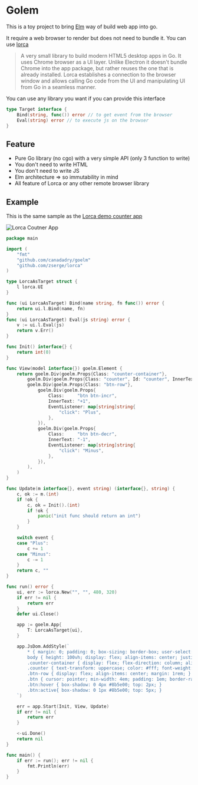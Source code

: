 # Golem

This is a toy project to bring [Elm](https://elm-lang.org) way of build web app into go. 


It require a web browser to render but does not need to bundle it. You can use [lorca](https://github.com/zserge/lorca)

> A very small library to build modern HTML5 desktop apps in Go. 
> It uses Chrome browser as a UI layer. Unlike Electron it doesn't bundle Chrome into the app package, but rather reuses the one that is already installed. 
> Lorca establishes a connection to the browser window and allows calling Go code from the UI and manipulating UI from Go in a seamless manner.

You can use any library you want if you can provide this interface 

```go 
type Target interface {
	Bind(string, func()) error // to get event from the browser
	Eval(string) error // to execute js on the browser
}
```

## Feature 

 - Pure Go library (no cgo) with a very simple API (only 3 function to write)
 - You don't need to write HTML
 - You don't need to write JS
 - Elm architecture => so immutability in mind
 - All feature of Lorca or any other remote browser library

## Example

This is the same sample as the [Lorca demo counter app](https://github.com/zserge/lorca/tree/master/examples/counter) 

![Lorca Coutner App](https://github.com/zserge/lorca/blob/master/examples/counter/counter.gif?raw=true)

```go
package main

import (
	"fmt"
	"github.com/canadadry/goelm"
	"github.com/zserge/lorca"
)

type LorcaAsTarget struct {
	l lorca.UI
}

func (ui LorcaAsTarget) Bind(name string, fn func()) error {
	return ui.l.Bind(name, fn)
}
func (ui LorcaAsTarget) Eval(js string) error {
	v := ui.l.Eval(js)
	return v.Err()
}

func Init() interface{} {
	return int(0)
}

func View(model interface{}) goelm.Element {
	return goelm.Div(goelm.Props{Class: "counter-container"},
		goelm.Div(goelm.Props{Class: "counter", Id: "counter", InnerText: fmt.Sprintf("%v", model)}),
		goelm.Div(goelm.Props{Class: "btn-row"},
			goelm.Div(goelm.Props{
				Class:     "btn btn-incr",
				InnerText: "+1",
				EventListener: map[string]string{
					"click": "Plus",
				},
			}),
			goelm.Div(goelm.Props{
				Class:     "btn btn-decr",
				InnerText: "-1",
				EventListener: map[string]string{
					"click": "Minus",
				},
			}),
		),
	)
}

func Update(m interface{}, event string) (interface{}, string) {
	c, ok := m.(int)
	if !ok {
		c, ok = Init().(int)
		if !ok {
			panic("init func should return an int")
		}
	}

	switch event {
	case "Plus":
		c += 1
	case "Minus":
		c -= 1
	}
	return c, ""
}

func run() error {
	ui, err := lorca.New("", "", 480, 320)
	if err != nil {
		return err
	}
	defer ui.Close()

	app := goelm.App{
		T: LorcaAsTarget{ui},
	}

	app.JsDom.AddStyle(`
		* { margin: 0; padding: 0; box-sizing: border-box; user-select: none; }
		body { height: 100vh; display: flex; align-items: center; justify-content: center; background-color: #f1c40f; font-family: 'Helvetika Neue', Arial, sans-serif; font-size: 28px; }
		.counter-container { display: flex; flex-direction: column; align-items: center; }
		.counter { text-transform: uppercase; color: #fff; font-weight: bold; font-size: 3rem; }
		.btn-row { display: flex; align-items: center; margin: 1rem; }
		.btn { cursor: pointer; min-width: 4em; padding: 1em; border-radius: 5px; text-align: center; margin: 0 1rem; box-shadow: 0 6px #8b5e00; color: white; background-color: #E4B702; position: relative; font-weight: bold; }
		.btn:hover { box-shadow: 0 4px #8b5e00; top: 2px; }
		.btn:active{ box-shadow: 0 1px #8b5e00; top: 5px; }
	`)

	err = app.Start(Init, View, Update)
	if err != nil {
		return err
	}

	<-ui.Done()
	return nil
}

func main() {
	if err := run(); err != nil {
		fmt.Println(err)
	}
}

```